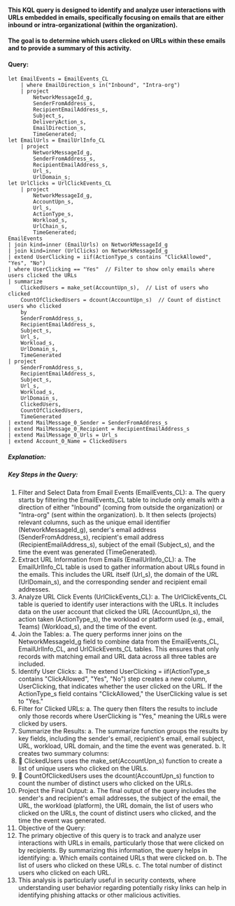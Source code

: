 #### This KQL query is designed to identify and analyze user interactions with URLs embedded in emails, specifically focusing on emails that are either inbound or intra-organizational (within the organization). 
#### The goal is to determine which users clicked on URLs within these emails and to provide a summary of this activity.
#### Query: 

```KQL
let EmailEvents = EmailEvents_CL
    | where EmailDirection_s in("Inbound", "Intra-org")
    | project
        NetworkMessageId_g,
        SenderFromAddress_s,
        RecipientEmailAddress_s,
        Subject_s,
        DeliveryAction_s,
        EmailDirection_s,
        TimeGenerated;
let EmailUrls = EmailUrlInfo_CL
    | project
        NetworkMessageId_g,
        SenderFromAddress_s,
        RecipientEmailAddress_s,
        Url_s,
        UrlDomain_s;   
let UrlClicks = UrlClickEvents_CL
    | project
        NetworkMessageId_g,
        AccountUpn_s,
        Url_s,
        ActionType_s,
        Workload_s,
        UrlChain_s,
        TimeGenerated;
EmailEvents
| join kind=inner (EmailUrls) on NetworkMessageId_g
| join kind=inner (UrlClicks) on NetworkMessageId_g
| extend UserClicking = iif(ActionType_s contains "ClickAllowed", "Yes", "No")
| where UserClicking == "Yes"  // Filter to show only emails where users clicked the URLs
| summarize 
    ClickedUsers = make_set(AccountUpn_s),  // List of users who clicked
    CountOfClickedUsers = dcount(AccountUpn_s)  // Count of distinct users who clicked
    by 
    SenderFromAddress_s, 
    RecipientEmailAddress_s,
    Subject_s, 
    Url_s, 
    Workload_s, 
    UrlDomain_s, 
    TimeGenerated
| project
    SenderFromAddress_s,
    RecipientEmailAddress_s,
    Subject_s,
    Url_s,
    Workload_s,
    UrlDomain_s,
    ClickedUsers,
    CountOfClickedUsers,
    TimeGenerated
| extend MailMessage_0_Sender = SenderFromAddress_s
| extend MailMessage_0_Recipient = RecipientEmailAddress_s
| extend MailMessage_0_Urls = Url_s
| extend Account_0_Name = ClickedUsers
```
##### Explanation: 

##### Key Steps in the Query:

1.	Filter and Select Data from Email Events (EmailEvents_CL):
a.	The query starts by filtering the EmailEvents_CL table to include only emails with a direction of either "Inbound" (coming from outside the organization) or "Intra-org" (sent within the organization).
b.	It then selects (projects) relevant columns, such as the unique email identifier (NetworkMessageId_g), sender's email address (SenderFromAddress_s), recipient's email address (RecipientEmailAddress_s), subject of the email (Subject_s), and the time the event was generated (TimeGenerated).
2.	Extract URL Information from Emails (EmailUrlInfo_CL):
a.	The EmailUrlInfo_CL table is used to gather information about URLs found in the emails. This includes the URL itself (Url_s), the domain of the URL (UrlDomain_s), and the corresponding sender and recipient email addresses.
3.	Analyze URL Click Events (UrlClickEvents_CL):
a.	The UrlClickEvents_CL table is queried to identify user interactions with the URLs. It includes data on the user account that clicked the URL (AccountUpn_s), the action taken (ActionType_s), the workload or platform used (e.g., email, Teams) (Workload_s), and the time of the event.
4.	Join the Tables:
a.	The query performs inner joins on the NetworkMessageId_g field to combine data from the EmailEvents_CL, EmailUrlInfo_CL, and UrlClickEvents_CL tables. This ensures that only records with matching email and URL data across all three tables are included.
5.	Identify User Clicks:
a.	The extend UserClicking = iif(ActionType_s contains "ClickAllowed", "Yes", "No") step creates a new column, UserClicking, that indicates whether the user clicked on the URL. If the ActionType_s field contains "ClickAllowed," the UserClicking value is set to "Yes."
6.	Filter for Clicked URLs:
a.	The query then filters the results to include only those records where UserClicking is "Yes," meaning the URLs were clicked by users.
7.	Summarize the Results:
a.	The summarize function groups the results by key fields, including the sender's email, recipient's email, email subject, URL, workload, URL domain, and the time the event was generated.
b.	It creates two summary columns:
8.		ClickedUsers uses the make_set(AccountUpn_s) function to create a list of unique users who clicked on the URLs.
9.		CountOfClickedUsers uses the dcount(AccountUpn_s) function to count the number of distinct users who clicked on the URLs.
10.	Project the Final Output:
a.	The final output of the query includes the sender's and recipient's email addresses, the subject of the email, the URL, the workload (platform), the URL domain, the list of users who clicked on the URLs, the count of distinct users who clicked, and the time the event was generated.
11.	Objective of the Query:
12.	The primary objective of this query is to track and analyze user interactions with URLs in emails, particularly those that were clicked on by recipients. By summarizing this information, the query helps in identifying:
a.	Which emails contained URLs that were clicked on.
b.	The list of users who clicked on these URLs.
c.	The total number of distinct users who clicked on each URL.
13.	This analysis is particularly useful in security contexts, where understanding user behavior regarding potentially risky links can help in identifying phishing attacks or other malicious activities.
